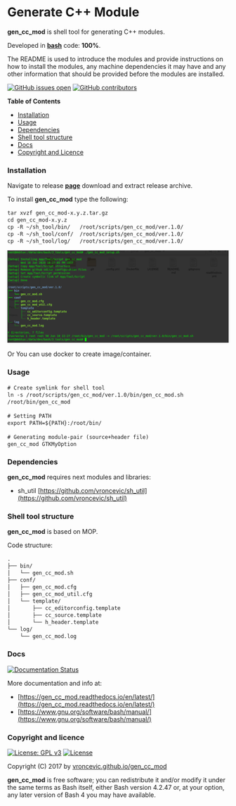 # Generate C++ Module

**gen_cc_mod** is shell tool for generating C++ modules.

Developed in **[bash](https://en.wikipedia.org/wiki/Bash_(Unix_shell))** code: **100%**.

The README is used to introduce the modules and provide instructions on
how to install the modules, any machine dependencies it may have and any
other information that should be provided before the modules are installed.

[![GitHub issues open](https://img.shields.io/github/issues/vroncevic/gen_cc_mod.svg)](https://github.com/vroncevic/gen_cc_mod/issues) [![GitHub contributors](https://img.shields.io/github/contributors/vroncevic/gen_cc_mod.svg)](https://github.com/vroncevic/gen_cc_mod/graphs/contributors)

<!-- START doctoc -->
**Table of Contents**

- [Installation](#installation)
- [Usage](#usage)
- [Dependencies](#dependencies)
- [Shell tool structure](#shell-tool-structure)
- [Docs](#docs)
- [Copyright and Licence](#copyright-and-licence)
<!-- END doctoc -->

### Installation

Navigate to release **[page](https://github.com/vroncevic/gen_cc_mod/releases)** download and extract release archive.

To install **gen_cc_mod** type the following:

```
tar xvzf gen_cc_mod-x.y.z.tar.gz
cd gen_cc_mod-x.y.z
cp -R ~/sh_tool/bin/   /root/scripts/gen_cc_mod/ver.1.0/
cp -R ~/sh_tool/conf/  /root/scripts/gen_cc_mod/ver.1.0/
cp -R ~/sh_tool/log/   /root/scripts/gen_cc_mod/ver.1.0/
```

![alt tag](https://raw.githubusercontent.com/vroncevic/gen_cc_mod/dev/docs/setup_tree.png)

Or You can use docker to create image/container.

### Usage

```
# Create symlink for shell tool
ln -s /root/scripts/gen_cc_mod/ver.1.0/bin/gen_cc_mod.sh /root/bin/gen_cc_mod

# Setting PATH
export PATH=${PATH}:/root/bin/

# Generating module-pair (source+header file)
gen_cc_mod GTKMyOption
```

### Dependencies

**gen_cc_mod** requires next modules and libraries:
* sh_util [https://github.com/vroncevic/sh_util](https://github.com/vroncevic/sh_util)

### Shell tool structure

**gen_cc_mod** is based on MOP.

Code structure:
```
.
├── bin/
│   └── gen_cc_mod.sh
├── conf/
│   ├── gen_cc_mod.cfg
│   ├── gen_cc_mod_util.cfg
│   └── template/
│       ├── cc_editorconfig.template
│       ├── cc_source.template
│       └── h_header.template
└── log/
    └── gen_cc_mod.log
```

### Docs

[![Documentation Status](https://readthedocs.org/projects/gen_cc_mod/badge/?version=latest)](https://gen_cc_mod.readthedocs.io/projects/gen_cc_mod/en/latest/?badge=latest)

More documentation and info at:
* [https://gen_cc_mod.readthedocs.io/en/latest/](https://gen_cc_mod.readthedocs.io/en/latest/)
* [https://www.gnu.org/software/bash/manual/](https://www.gnu.org/software/bash/manual/)

### Copyright and licence

[![License: GPL v3](https://img.shields.io/badge/License-GPLv3-blue.svg)](https://www.gnu.org/licenses/gpl-3.0) [![License](https://img.shields.io/badge/License-Apache%202.0-blue.svg)](https://opensource.org/licenses/Apache-2.0)

Copyright (C) 2017 by [vroncevic.github.io/gen_cc_mod](https://vroncevic.github.io/gen_cc_mod)

**gen_cc_mod** is free software; you can redistribute it and/or modify
it under the same terms as Bash itself, either Bash version 4.2.47 or,
at your option, any later version of Bash 4 you may have available.

